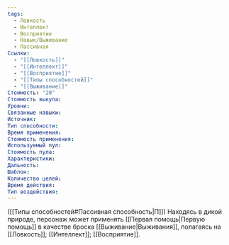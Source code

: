 ```yaml
---
tags:
  - Ловкость
  - Интеллект
  - Восприятие
  - Навык/Выживание
  - Пассивная
Ссылки:
  - "[[Ловкость]]"
  - "[[Интеллект]]"
  - "[[Восприятие]]"
  - "[[Типы способностей]]"
  - "[[Выживание]]"
Стоимость: "20"
Стоимость выкупа:
Уровни:
Связанные навыки:
Источник:
Тип способности:
Время применения:
Стоимость применения:
Используемый пул:
Стоимость пула:
Характеристики:
Дальность:
Шаблон:
Количество целей:
Время действия:
Тип воздействия:
---
```

([[Типы способностей#Пассивная способность|П]]) Находясь в дикой природе, персонаж может применять [[Первая помощь|Первую помощь]] в качестве броска [[Выживание|Выживания]], полагаясь на [[Ловкость]]; [[Интеллект]]; [[Восприятие]]. 